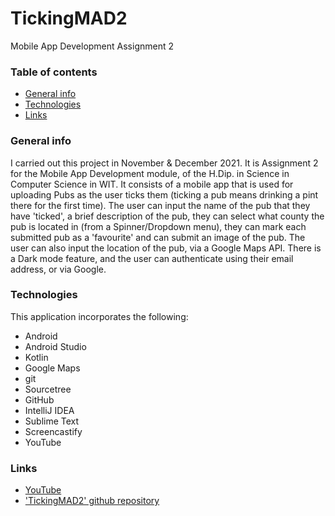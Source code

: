 # TickingMAD2
Mobile App Development Assignment 2

### Table of contents
* [General info](#general-info)
* [Technologies](#technologies)
* [Links](#links)

### General info
I carried out this project in November & December 2021. It is Assignment 2 for the Mobile App Development module, of the H.Dip. in Science in Computer Science in WIT. It consists of a mobile app that is used for uploading Pubs as the user ticks them (ticking a pub means drinking a pint there for the first time). The user can input the name of the pub that they have 'ticked', a brief description of the pub, they can select what county the pub is located in (from a Spinner/Dropdown menu), they can mark each submitted pub as a 'favourite' and can submit an image of the pub. The user can also input the location of the pub, via a Google Maps API.
There is a Dark mode feature, and the user can authenticate using their email address, or via Google.

### Technologies
This application incorporates the following:
* Android
* Android Studio
* Kotlin
* Google Maps
* git
* Sourcetree
* GitHub
* IntelliJ IDEA
* Sublime Text
* Screencastify
* YouTube

### Links
* [YouTube](https://www.youtube.com/watch?v=hGtfoLOmDJM)
* ['TickingMAD2' github repository](https://github.com/cathalohinse/TickingMAD2)